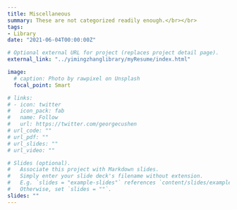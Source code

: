 ```yaml
---
title: Miscellaneous
summary: These are not categorized readily enough.</br></br>
tags:
- Library
date: "2021-06-04T00:00:00Z"

# Optional external URL for project (replaces project detail page).
external_link: "../yimingzhanglibrary/myResume/index.html"

image:
  # caption: Photo by rawpixel on Unsplash
  focal_point: Smart

# links:
# - icon: twitter
#   icon_pack: fab
#   name: Follow
#   url: https://twitter.com/georgecushen
# url_code: ""
# url_pdf: ""
# url_slides: ""
# url_video: ""

# Slides (optional).
#   Associate this project with Markdown slides.
#   Simply enter your slide deck's filename without extension.
#   E.g. `slides = "example-slides"` references `content/slides/example-slides.md`.
#   Otherwise, set `slides = ""`.
slides: ""
---
```

